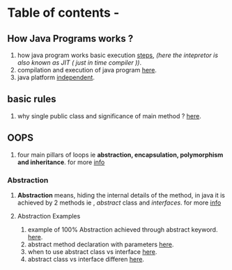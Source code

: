 # Table of contents -


## How Java Programs works ? 
1. how java program works basic execution [steps](https://www.javatpoint.com/internal-details-of-hello-java-program), _(here the intepretor is also known as JIT ( just in time compiler ))_.
2. compilation and execution of java program [here](https://www.geeksforgeeks.org/compilation-execution-java-program/).
3. java platform [independent](https://www.geeksforgeeks.org/java-platform-independent/). 

## basic rules
1. why single public class and significance of main method ? [here](https://dzone.com/articles/why-single-java-source-file-can-not-have-more-than). 

## OOPS

1. four main pillars of loops ie **abstraction, encapsulation, polymorphism and inheritance**. for more [info](https://www.geeksforgeeks.org/four-main-object-oriented-programming-concepts-of-java/)

### Abstraction

1. **Abstraction** means, hiding the internal details of the method, in java it is achieved by 2 methods ie , _abstract_ class and _interfaces_. for more [info](https://www.geeksforgeeks.org/abstract-classes-in-java/)

2. Abstraction Examples
   1. example of 100% Abstraction achieved through abstract keyword. [here](/abstraction/Examples.md).
   2. abstract method declaration with parameters [here](/abstraction/parametrised-abstract-method.md).
   3. when to use abstract class vs interface [here](https://www.tutorialspoint.com/when-to-use-an-abstract-class-and-when-to-use-an-interface-in-java).
   4. abstract class vs interface differen [here](https://www.geeksforgeeks.org/difference-between-abstract-class-and-interface-in-java/).

